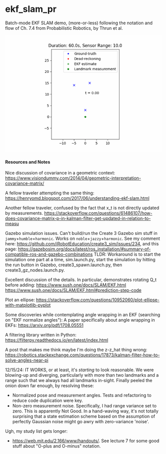 # ekf_slam_pr
Batch-mode EKF SLAM demo, (more-or-less) following the notation and flow of Ch. 7.4 from Probabilistic Robotics, 
by Thrun et al.

![EKF SLAM on Three Landmarks](doc/EKF_SLAM.gif)

#### Resources and Notes

Nice discussion of covariance in a geometric context:
https://www.visiondummy.com/2014/04/geometric-interpretation-covariance-matrix/

A fellow traveler attempting the same thing:
https://henryomd.blogspot.com/2017/06/understanding-ekf-slam.html

Another fellow traveler, confused by the fact that x_t is not directly updated by measurements.
https://stackoverflow.com/questions/61486107/how-does-covariance-matrix-p-in-kalman-filter-get-updated-in-relation-to-measu

Gazebo simulation issues. Can't build/run the Create 3 Gazebo sim stuff in `jammy`+`humble`+`harmonic`. 
Works on `noble`+`jazzy`+`harmonic`. See my comment here:
https://github.com/iRobotEducation/create3_sim/issues/234, and this page:
https://gazebosim.org/docs/latest/ros_installation/#summary-of-compatible-ros-and-gazebo-combinations
TLDR: Workaround is to start the simulation one part at a time, sim.launch.py, start the simulation by hitting the run 
button in Gazebo, create3_spawn.launch.py, then create3_gz_nodes.launch.py.

Excellent discussion of the details. In particular, demonstrates rotating Q_t before adding:
https://www.sush.one/docs/SLAM/EKF.html
https://www.sush.one/docs/SLAM/EKF.html#prediction-step-code


Plot an ellipse: https://stackoverflow.com/questions/10952060/plot-ellipse-with-matplotlib-pyplot


Some discoveries while contemplating angle wrapping in an EKF (searching on "EKF normalize angles"):
A paper specifically about angle wrapping in EKFs: https://arxiv.org/pdf/1708.05551

A filtering library written in Python: https://filterpy.readthedocs.io/en/latest/index.html

A post that makes me think maybe I'm doing the z-z_hat thing wrong:
https://robotics.stackexchange.com/questions/17873/kalman-filter-how-to-solve-angles-near-pi

12/15/24: IT WORKS, or at least, it's _starting_ to look reasonable. We were blowing-up and diverging, 
particularly with more than two landmarks and a range such that we always had all landmarks in-sight. 
Finally peeled the onion down far enough, by resolving these:
* Normalized pose and measurement angles. Tests and refactoring to reduce code duplication were key.
* Non-zero measurement noise. Specifically, I had range variance set to zero. This is apparently Not 
Good. In a hand-waving way, it's not totally surprising that a state estimation scheme based on the 
assumption of perfectly Gaussian noise might go awry with zero-variance 'noise'.

Ugh, my study list gets longer: 
* https://web.mit.edu/2.166/www/handouts/. See lecture 7 for some good stuff about "O-plus and O-minus" notation.